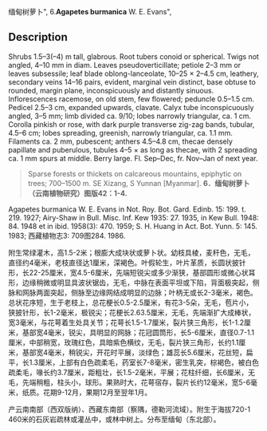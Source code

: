 缅甸树萝卜",
6.**Agapetes burmanica** W. E. Evans",

## Description
Shrubs 1.5–3(–4) m tall, glabrous. Root tubers conoid or spherical. Twigs not angled, 4–10 mm in diam. Leaves pseudoverticillate; petiole 2–3 mm or leaves subsessile; leaf blade oblong-lanceolate, 10–25 × 2–4.5 cm, leathery, secondary veins 14–16 pairs, evident, marginal vein distinct, base obtuse to rounded, margin plane, inconspicuously and distantly sinuous. Inflorescences racemose, on old stem, few flowered; peduncle 0.5–1.5 cm. Pedicel 2.5–3 cm, expanded upwards, clavate. Calyx tube inconspicuously angled, 3–5 mm; limb divided ca. 9/10; lobes narrowly triangular, ca. 1 cm. Corolla pinkish or rose, with dark purple transverse zig-zag bands, tubular, 4.5–6 cm; lobes spreading, greenish, narrowly triangular, ca. 1.1 mm. Filaments ca. 2 mm, pubescent; anthers 4.5–4.8 cm, thecae densely papillate and puberulous, tubules 4–5 × as long as thecae, with 2 spreading ca. 1 mm spurs at middle. Berry large. Fl. Sep–Dec, fr. Nov–Jan of next year.

> Sparse forests or thickets on calcareous mountains, epiphytic on trees; 700–1500 m. SE Xizang, S Yunnan [Myanmar].
**6．缅甸树萝卜（云南植物研究）图版42：1-4.**

Agapetes burmanica W. E. Evans in Not. Roy. Bot. Gard. Edinb. 15: 199. t. 219. 1927; Airy-Shaw in Bull. Misc. Inf. Kew 1935: 27. 1935, in Kew Bull. 1948: 84. 1948 et in ibid. 1958(3): 470. 1959; S. H. Huang in Act. Bot. Yunn. 5: 145. 1983; 西藏植物志3: 709图284. 1986.

附生常绿灌木，高1.5-2米；根膨大成块状或萝卜状。幼枝具棱，麦秆色，无毛，直径约4毫米，老枝直径达1厘米，深褐色。叶假轮生，叶片革质，长圆状披针形，长22-25厘米，宽4.5-6厘米，先端短锐尖或多少渐狭，基部圆形或微心状耳形，边缘稍微或明显具波状锯齿，无毛，中脉在表面平坦或下陷，背面极突起，侧脉和网脉两面突起，侧脉至边缘网结成明显的边脉；叶柄无或长2-3毫米，褐色。总状花序短，生于老枝上，总花梗长0.5-2.5厘米，有花3-5朵，无毛，苞片小，狭披针形，长1-2毫米，极锐尖；花梗长2.63.5厘米，无毛，先端渐扩大成棒状，宽3毫米，与花萼着生处具关节；花萼长1.5-1.7厘米，裂片狭三角形，长1-1.2厘米，基部宽4毫米，锐尖，具明显的网脉；花冠圆筒形，长5-6厘米，直径0.7-1.1厘米，中部稍宽，玫瑰红色，具暗紫色横纹，无毛，裂片狭三角形，长约1.1厘米，基部宽4毫米，稍锐尖，开花时平展，淡绿色；雄蕊长5.6厘米，花丝短，扁平，长1.3厘米，上部有白色疏柔毛，药室长7-8毫米，密生乳突，棕褐色，被白色疏柔毛，喙长约3.7厘米，距粗壮，长1.5-2毫米，平展；花柱纤细，长6厘米，无毛，先端稍粗，柱头小，球形。果熟时大，花萼宿存，裂片长约12毫米，宽5-6毫米，纸质。花期9-12月，果期12月至翌年1月。

产云南南部（西双版纳）、西藏东南部（察隅，德勒河流域）。附生于海拔720-1 460米的石灰岩疏林或灌丛中，或林中树上。分布至缅甸（东北部）。
